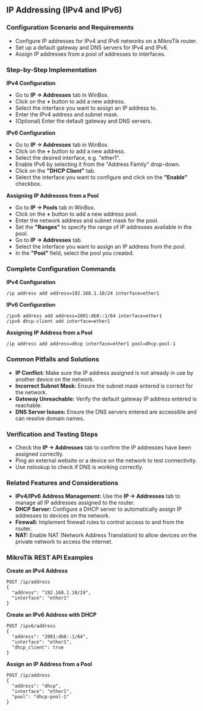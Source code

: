 ## IP Addressing (IPv4 and IPv6)

### Configuration Scenario and Requirements

- Configure IP addresses for IPv4 and IPv6 networks on a MikroTik router.
- Set up a default gateway and DNS servers for IPv4 and IPv6.
- Assign IP addresses from a pool of addresses to interfaces.

### Step-by-Step Implementation

**IPv4 Configuration**
- Go to **IP → Addresses** tab in WinBox.
- Click on the **+** button to add a new address.
- Select the interface you want to assign an IP address to.
- Enter the IPv4 address and subnet mask.
- (Optional) Enter the default gateway and DNS servers.

**IPv6 Configuration**
- Go to **IP → Addresses** tab in WinBox.
- Click on the **+** button to add a new address.
- Select the desired interface, e.g. "ether1".
- Enable IPv6 by selecting it from the "Address Family" drop-down.
- Click on the **"DHCP Client"** tab.
- Select the interface you want to configure and click on the **"Enable"** checkbox.

**Assigning IP Addresses from a Pool**
- Go to **IP → Pools** tab in WinBox.
- Click on the **+** button to add a new address pool.
- Enter the network address and subnet mask for the pool.
- Set the **"Ranges"** to specify the range of IP addresses available in the pool.
- Go to **IP → Addresses** tab.
- Select the interface you want to assign an IP address from the pool.
- In the **"Pool"** field, select the pool you created.

### Complete Configuration Commands

**IPv4 Configuration**
```
/ip address add address=192.168.1.10/24 interface=ether1
```

**IPv6 Configuration**
```
/ipv6 address add address=2001:db8::1/64 interface=ether1
/ipv6 dhcp-client add interface=ether1
```

**Assigning IP Address from a Pool**
```
/ip address add address=dhcp interface=ether1 pool=dhcp-pool-1
```

### Common Pitfalls and Solutions

- **IP Conflict:** Make sure the IP address assigned is not already in use by another device on the network.
- **Incorrect Subnet Mask:** Ensure the subnet mask entered is correct for the network.
- **Gateway Unreachable:** Verify the default gateway IP address entered is reachable.
- **DNS Server Issues:** Ensure the DNS servers entered are accessible and can resolve domain names.

### Verification and Testing Steps

- Check the **IP → Addresses** tab to confirm the IP addresses have been assigned correctly.
- Ping an external website or a device on the network to test connectivity.
- Use nslookup to check if DNS is working correctly.

### Related Features and Considerations

- **IPv4/IPv6 Address Management:** Use the **IP → Addresses** tab to manage all IP addresses assigned to the router.
- **DHCP Server:** Configure a DHCP server to automatically assign IP addresses to devices on the network.
- **Firewall:** Implement firewall rules to control access to and from the router.
- **NAT:** Enable NAT (Network Address Translation) to allow devices on the private network to access the internet.

### MikroTik REST API Examples

**Create an IPv4 Address**
```
POST /ip/address
{
  "address": "192.168.1.10/24",
  "interface": "ether1"
}
```

**Create an IPv6 Address with DHCP**
```
POST /ipv6/address
{
  "address": "2001:db8::1/64",
  "interface": "ether1",
  "dhcp_client": true
}
```

**Assign an IP Address from a Pool**
```
POST /ip/address
{
  "address": "dhcp",
  "interface": "ether1",
  "pool": "dhcp-pool-1"
}
```